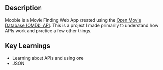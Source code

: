 ## Description
Moobie is a Movie Finding Web App created using the [Open Movie Database (OMDb) API](http://www.omdbapi.com/). This is a project I made primarily to understand how APIs work and practice a few other things.

## Key Learnings
* Learning about APIs and using one 
* JSON
